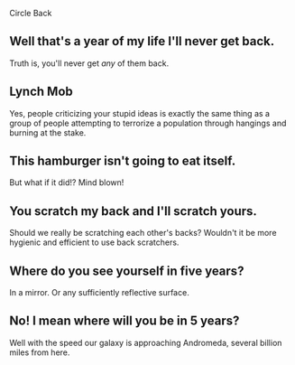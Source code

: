Circle Back

## Well that's a year of my life I'll never get back.

Truth is, you'll never get _any_ of them back.

## Lynch Mob

Yes, people criticizing your stupid ideas is exactly the same thing as a group of people attempting to terrorize a population through hangings and burning at the stake.

## This hamburger isn't going to eat itself.

But what if it did!? Mind blown!

## You scratch my back and I'll scratch yours.

Should we really be scratching each other's backs? Wouldn't it be more hygienic and efficient to use back scratchers.

## Where do you see yourself in five years?

In a mirror. Or any sufficiently reflective surface.

## No! I mean where will you be in 5 years?

Well with the speed our galaxy is approaching Andromeda, several billion miles from here.